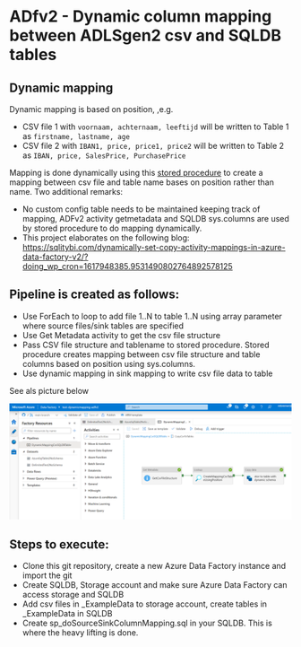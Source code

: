 # ADfv2 - Dynamic column mapping between ADLSgen2 csv and SQLDB tables 

## Dynamic mapping
Dynamic mapping is based on position, ,e.g.

- CSV file 1 with ```voornaam, achternaam, leeftijd``` will be written to Table 1 as ```firstname, lastname, age```
- CSV file 2 with ```IBAN1, price, price1, price2``` will be written to Table 2 as ```IBAN, price, SalesPrice, PurchasePrice```

Mapping is done dynamically using this [stored procedure](_StoredProcedure/sp_doSourceSinkColumnMapping.sql) to create a mapping between csv file and table name bases on position rather than name. Two additional remarks:
- No custom config table needs to be maintained keeping track of mapping, ADFv2 activity getmetadata and SQLDB sys.columns are used by stored procedure to do mapping dynamically. 
- This project elaborates on the following blog: https://sqlitybi.com/dynamically-set-copy-activity-mappings-in-azure-data-factory-v2/?doing_wp_cron=1617948385.9531490802764892578125

## Pipeline is created as follows:
- Use ForEach to loop to add file 1..N to table 1..N using array parameter where source files/sink tables are specified 
- Use Get Metadata activity to get the csv file structure
- Pass CSV file structure and tablename to stored procedure. Stored procedure creates mapping between csv file structure and table columns based on position using sys.columns.
- Use dynamic mapping in sink mapping to write csv file data to table

See als picture below

![pipeline](_ExampleData/dynamicmappingpipeline.png)

## Steps to execute:
- Clone this git repository, create a new Azure Data Factory instance and import the git
- Create SQLDB, Storage account and make sure Azure Data Factory can access storage and SQLDB
- Add csv files in _ExampleData to storage account, create tables in _ExampleData in SQLDB
- Create sp_doSourceSinkColumnMapping.sql in your SQLDB. This is where the heavy lifting is done.
